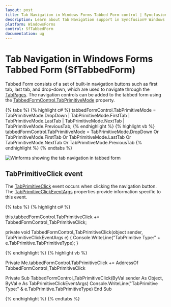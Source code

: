 ```yaml
---
layout: post
title: Tab Navigation in Windows Forms Tabbed Form control | Syncfusion
description: Learn about Tab Navigation support in Syncfusion® Windows Forms Tabbed Form (SfTabbedForm) control and more details.
platform: WindowsForms
control: SfTabbedForm
documentation: ug
---
```


# Tab Navigation in Windows Forms Tabbed Form (SfTabbedForm)

Tabbed Form consists of a set of built-in navigation buttons such as first tab, last tab, and drop-down, which are used to navigate through the [TabPages](https://help.syncfusion.com/cr/windowsforms/Syncfusion.Windows.Forms.Tools.TabControlAdv.html#Syncfusion_Windows_Forms_Tools_TabControlAdv_TabPages). The navigation controls can be added to the tabbed form using the [TabbedFormControl.TabPrimitiveMode](https://help.syncfusion.com/cr/windowsforms/Syncfusion.Windows.Forms.Tools.TabPrimitiveMode.html) property.

{% tabs %}
{% highlight c# %}
tabbedFormControl.TabPrimitiveMode = TabPrimitiveMode.DropDown | TabPrimitiveMode.FirstTab | TabPrimitiveMode.LastTab | TabPrimitiveMode.NextTab | TabPrimitiveMode.PreviousTab;
{% endhighlight %}
{% highlight vb %}
tabbedFormControl.TabPrimitiveMode = TabPrimitiveMode.DropDown Or TabPrimitiveMode.FirstTab Or TabPrimitiveMode.LastTab Or TabPrimitiveMode.NextTab Or TabPrimitiveMode.PreviousTab
{% endhighlight %}
{% endtabs %}  

![Winforms showing the tab navigation in tabbed form](TabPrimitives_images/TabPrimitives_images_img1.gif)

## TabPrimitiveClick event

The [TabPrimitiveClick](https://help.syncfusion.com/cr/windowsforms/Syncfusion.Windows.Forms.Tools.TabPrimitiveClick.html) event occurs when clicking the navigation button. The [TabPrimitiveClickEventArgs](https://help.syncfusion.com/cr/windowsforms/Syncfusion.Windows.Forms.Tools.TabPrimitiveClickEventArgs.html) properties provide information specific to this event.

{% tabs %}
{% highlight c# %}

this.tabbedFormControl.TabPrimitiveClick += TabbedFormControl_TabPrimitiveClick;

private void TabbedFormControl_TabPrimitiveClick(object sender, TabPrimitiveClickEventArgs e)
{
    Console.WriteLine("TabPrimitive Type:" + e.TabPrimitive.TabPrimitiveType);
}

{% endhighlight %}
{% highlight vb %}

Private Me.tabbedFormControl.TabPrimitiveClick += AddressOf TabbedFormControl_TabPrimitiveClick

Private Sub TabbedFormControl_TabPrimitiveClick(ByVal sender As Object, ByVal e As TabPrimitiveClickEventArgs)
	Console.WriteLine("TabPrimitive Type:" & e.TabPrimitive.TabPrimitiveType)
End Sub

{% endhighlight %}
{% endtabs %}


